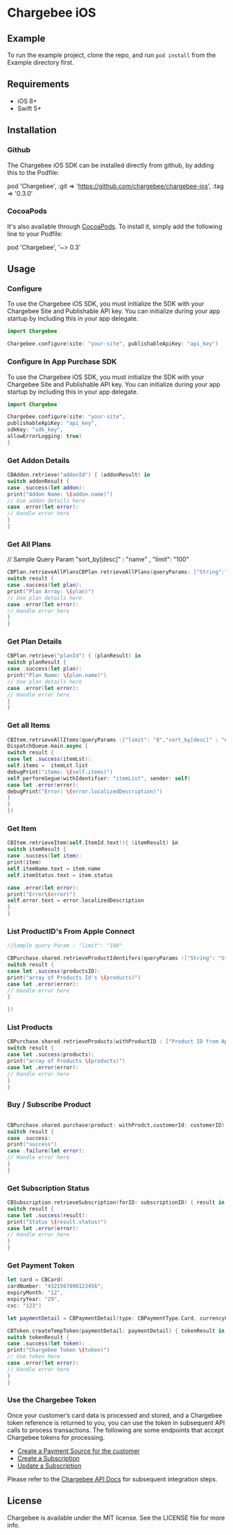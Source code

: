 # Chargebee iOS

## Example

To run the example project, clone the repo, and run `pod install` from the Example directory first.

## Requirements
- iOS 8+
- Swift 5+

## Installation

### Github
The Chargebee iOS SDK can be installed directly from github, by adding this to the Podfile:

pod 'Chargebee', :git => 'https://github.com/chargebee/chargebee-ios', :tag => '0.3.0'

### CocoaPods

It's also available through [CocoaPods](https://cocoapods.org/pods/Chargebee). To install
it, simply add the following line to your Podfile:

pod 'Chargebee', '~> 0.3'


## Usage

### Configure
To use the Chargebee iOS SDK, you must initialize the SDK with your Chargebee Site and Publishable API key. You can initialize during your app startup by including this in your app delegate.

```swift
import Chargebee

Chargebee.configure(site: "your-site", publishableApiKey: "api_key")

```


### Configure In App Purchase SDK
To use the Chargebee iOS SDK, you must initialize the SDK with your Chargebee Site and Publishable API key. You can initialize during your app startup by including this in your app delegate.

```swift
import Chargebee

Chargebee.configure(site: "your-site",
publishableApiKey: "api_key",
sdkKey: "sdk_key",
allowErrorLogging: true)
}

```




### Get Addon Details

```swift
CBAddon.retrieve("addonId") { (addonResult) in
switch addonResult {
case .success(let addon):
print("Addon Name: \(addon.name)")
// Use addon details here
case .error(let error):
// Handle error here
}
}
```


### Get All Plans
// Sample Query Param "sort_by[desc]" : "name"  , "limit": "100"
```swift
CBPlan.retrieveAllPlansCBPlan.retrieveAllPlans(queryParams: ["String":"String" ]) { (result) in
switch result {
case .success(let plan):
print("Plan Array: \(plan)")
// Use plan details here
case .error(let error):
// Handle error here
}
}
```
### Get Plan Details

```swift
CBPlan.retrieve("planId") { (planResult) in
switch planResult {
case .success(let plan):
print("Plan Name: \(plan.name)")
// Use plan details here
case .error(let error):
// Handle error here
}
}
```

### Get all Items

```swift
CBItem.retrieveAllItems(queryParams :["limit": "8","sort_by[desc]" : "name"], completion:  { result in
DispatchQueue.main.async {
switch result {
case let .success(itemLst):
self.items =  itemLst.list
debugPrint("items: \(self.items)")
self.performSegue(withIdentifier: "itemList", sender: self)
case let .error(error):
debugPrint("Error: \(error.localizedDescription)")
}
}
})

```

### Get Item

```swift
CBItem.retrieveItem(self.ItemId.text!){ (itemResult) in
switch itemResult {
case .success(let item):
print(item)
self.itemName.text = item.name
self.itemStatus.text = item.status

case .error(let error):
print("Error\(error)")
self.error.text = error.localizedDescription
}
}
```

### List ProductID's From Apple Connect
```swift
//Sample query Param : "limit": "100"

CBPurchase.shared.retrieveProductIdentifers(queryParams :["String": "String"], completion:  { result in
switch result {
case let .success(productsID):
print("array of Products Id's \(products)")
case let .error(error):
// Handle error here
}

})

```

### List Products 
```swift
CBPurchase.shared.retrieveProducts(withProductID : ["Product ID from Apple"],completion: { result in
switch result {
case let .success(products):
print("array of Products \(products)")
case let .error(error):
// Handle error here
}
}


```

### Buy / Subscribe  Product
```swift

CBPurchase.shared.purchase(product: withProdct,customerId: customerID) { result in
switch result {
case .success:
print("success")
case .failure(let error):
// Handle error here
}
}

```

### Get Subscription Status
```swift
CBSubscription.retrieveSubscription(forID: subscriptionID) { result in
switch result {
case let .success(result):
print("Status \(result.status)")
case let .error(error):
// Handle error here
}
}
```



### Get Payment Token
```swift
let card = CBCard(
cardNumber: "4321567890123456",
expiryMonth: "12",
expiryYear: "29",
cvc: "123")

let paymentDetail = CBPaymentDetail(type: CBPaymentType.Card, currencyCode: "USD", card: card)

CBToken.createTempToken(paymentDetail: paymentDetail) { tokenResult in
switch tokenResult {
case .success(let token):
print("Chargebee Token \(token)")
// Use token here
case .error(let error):
// Handle error here
}
}
```
### Use the Chargebee Token

Once your customer’s card data is processed and stored, and a Chargebee token reference is returned to you, you can use the token in subsequent API calls to process transactions. The following are some endpoints that accept Chargebee tokens for processing.

- [Create a Payment Source for the customer](https://apidocs.chargebee.com/docs/api/payment_sources#create_using_chargebee_token)
- [Create a Subscription](https://apidocs.chargebee.com/docs/api/subscriptions#create_a_subscription)
- [Update a Subscription](https://apidocs.chargebee.com/docs/api/subscriptions#update_a_subscription)

Please refer to the [Chargebee API Docs](https://apidocs.chargebee.com/docs/api) for subsequent integration steps.



## License

Chargebee is available under the MIT license. See the LICENSE file for more info.
